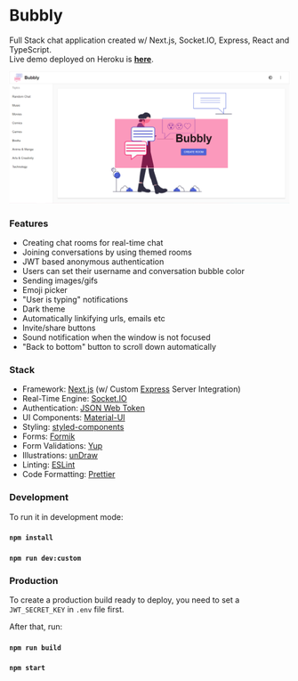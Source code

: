 # Bubbly
Full Stack chat application created w/ Next.js, Socket.IO, Express, React and TypeScript.  
Live demo deployed on Heroku is **[here](https://bubbly-chat.herokuapp.com/)**.

<p align="center">
  <img src="/screenshots/home-page.png" alt="Bubbly Logo"/>
</p>

### Features
* Creating chat rooms for real-time chat
* Joining conversations by using themed rooms
* JWT based anonymous authentication
* Users can set their username and conversation bubble color
* Sending images/gifs
* Emoji picker
* "User is typing" notifications
* Dark theme
* Automatically linkifying urls, emails etc
* Invite/share buttons
* Sound notification when the window is not focused
* "Back to bottom" button to scroll down automatically

### Stack
* Framework: [Next.js](https://nextjs.org/) (w/ Custom [Express](https://expressjs.com/) Server Integration)
* Real-Time Engine: [Socket.IO](https://socket.io/)
* Authentication: [JSON Web Token](https://jwt.io/)
* UI Components: [Material-UI](https://material-ui.com/)
* Styling: [styled-components](https://styled-components.com/)
* Forms: [Formik](https://jaredpalmer.com/formik)
* Form Validations: [Yup](https://github.com/jquense/yup)
* Illustrations: [unDraw](https://undraw.co/)
* Linting: [ESLint](https://eslint.org/)
* Code Formatting: [Prettier](https://prettier.io/)

### Development

To run it in development mode:
#### `npm install`
#### `npm run dev:custom`

### Production

To create a production build ready to deploy, you need to set a `JWT_SECRET_KEY` in `.env` file first.  

After that, run:
#### `npm run build`
#### `npm start`
